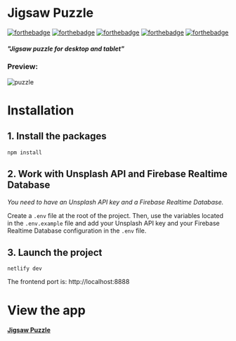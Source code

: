 # Jigsaw Puzzle

[![forthebadge](https://img.shields.io/badge/NodeJS-version%2016.14.2-7fc728)](https://nodejs.org/en)
[![forthebadge](https://img.shields.io/badge/Made%20with-Create%20React%20App-09d3ac)](https://react.dev/) [![forthebadge](https://img.shields.io/badge/Use-Firebase%20Realtime%20Database-ffcc30)](https://firebase.google.com/) [![forthebadge](https://img.shields.io/badge/Use-Zustand-1e4cc9)](https://github.com/pmndrs/zustand) [![forthebadge](https://img.shields.io/badge/Use-Headbreaker-b27930)](https://github.com/flbulgarelli/headbreaker)

#### **_"Jigsaw puzzle for desktop and tablet"_**

### Preview:

![puzzle](https://github.com/VeraPandi/puzzle/assets/84042427/4473a1c3-7291-41f3-b673-6187e14eecde)

# Installation

## 1. Install the packages

```
npm install
```

## 2. Work with Unsplash API and Firebase Realtime Database

_You need to have an Unsplash API key and a Firebase Realtime Database._

Create a `.env` file at the root of the project.
Then, use the variables located in the `.env.example` file and add your Unsplash API key and your Firebase Realtime Database configuration in the `.env` file.

## 3. Launch the project

```
netlify dev
```

The frontend port is: http://localhost:8888

# View the app

#### [Jigsaw Puzzle](https://vp-jigsaw-puzzle.netlify.app/)
